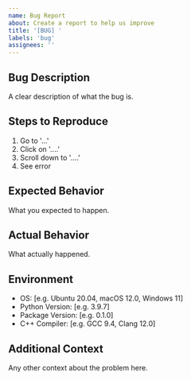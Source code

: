 ```yaml
---
name: Bug Report
about: Create a report to help us improve
title: '[BUG] '
labels: 'bug'
assignees: ''
---
```


## Bug Description
A clear description of what the bug is.

## Steps to Reproduce
1. Go to '...'
2. Click on '....'
3. Scroll down to '....'
4. See error

## Expected Behavior
What you expected to happen.

## Actual Behavior
What actually happened.

## Environment
- OS: [e.g. Ubuntu 20.04, macOS 12.0, Windows 11]
- Python Version: [e.g. 3.9.7]
- Package Version: [e.g. 0.1.0]
- C++ Compiler: [e.g. GCC 9.4, Clang 12.0]

## Additional Context
Any other context about the problem here.
